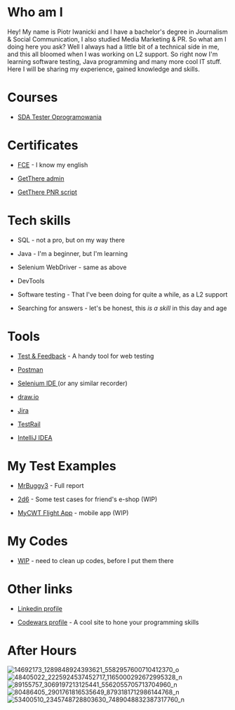 # Who am I

Hey! My name is Piotr Iwanicki and I have a bachelor's degree in Journalism & Social Communication, I also studied Media Marketing & PR. So what am I doing here you ask? Well I always had a little bit of a technical side in me, and this all bloomed when I was working on L2 support. So right now I'm learning software testing, Java programming and many more cool IT stuff. Here I will be sharing my experience, gained knowledge and skills.

# Courses

-   [SDA Tester Oprogramowania](https://sdacademy.pl/kursy/software-tester/)

# Certificates

-   [FCE](https://www.britishcouncil.pl/egzaminy/cambridge/poziom/first) - I know my english

-   [GetThere admin](https://www.getthere.com/)

-   [GetThere PNR script](https://www.getthere.com/)

# Tech skills

-   SQL - not a pro, but on my way there

-   Java - I'm a beginner, but I'm learning

-   Selenium WebDriver - same as above

-   DevTools

-   Software testing - That I've been doing for quite a while, as a L2 support

-   Searching for answers - let's be honest, this *is a skill* in this day and age

# Tools

-   [Test & Feedback](https://chrome.google.com/webstore/detail/test-feedback/gnldpbnocfnlkkicnaplmkaphfdnlplb) - A handy tool for web testing

-   [Postman](http://www.postman.com)

-   [Selenium IDE ](https://chrome.google.com/webstore/detail/selenium-ide/mooikfkahbdckldjjndioackbalphokd)(or any similar recorder)

-   [draw.io](http://www.draw.io)

-   [Jira](https://www.atlassian.com/software/jira)

-   [TestRail](https://www.gurock.com/testrail/?utm_campaign=gg_dg_eu1_search_brand&utm_source=google&utm_medium=cpc&utm_content=testrail%20%5BTestrail%20Website%20-%20Visited%20last%207%20Days%5D&utm_term=testrail&gclid=CjwKCAjwx7GYBhB7EiwA0d8oe8iJb_iZIRrsfz8XOenaFtxVt-0O8m-1W7UfmmDLPQsx6LwFVnUPZxoCsgsQAvD_BwE)

-   [IntelliJ IDEA](https://www.jetbrains.com/idea/)

# My Test Examples

-   [MrBuggy3](https://github.com/piotrek1v4n/MojeProjekty/tree/main/MrBuggy3) - Full report

-   [2d6](https://github.com/piotrek1v4n/MojeProjekty/tree/main/2d6_sklep) - Some test cases for friend's e-shop (WIP)

-   [MyCWT Flight App](https://github.com/piotrek1v4n/MojeProjekty/tree/main/MyCWT_FlightApp_ENG) - mobile app (WIP)

# My Codes
- [WIP](https://github.com/piotrek1v4n/Codes) - need to clean up codes, before I put them there

# Other links

-   [Linkedin profile](https://www.linkedin.com/in/piotr-iwanicki-30b3a894/)

-   [Codewars profile](https://www.codewars.com/users/piotrek1v4n) - A cool site to hone your programming skills

# After Hours
![14692173_1289848924393621_5582957600710412370_o](https://user-images.githubusercontent.com/112309791/187175899-b79b11d0-77b0-48f1-91b4-39022b06a955.jpg)
![48405022_2225924537452717_1165000292672995328_n](https://user-images.githubusercontent.com/112309791/187175915-5199ccc7-eff6-4368-bb86-ca0467a60c7e.jpg)
![89155757_3069197213125441_5562055705713704960_n](https://user-images.githubusercontent.com/112309791/187175932-742600ff-0299-464b-8666-b0ff525d4b0d.jpg)
![80486405_2901761816535649_8793181712986144768_n](https://user-images.githubusercontent.com/112309791/187175961-7bb33547-037c-4651-bb5e-dff37bf61fbf.jpg)
![53400510_2345748728803630_7489048832387317760_n](https://user-images.githubusercontent.com/112309791/187175977-87847c8c-8f03-4521-bf9f-b0729c9ec7dd.jpg)
